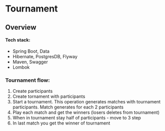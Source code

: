 # Tournament
## Overview
 #### Tech stack:
 - Spring Boot, Data
 - Hibernate, PostgresDB, Flyway
 - Maven, Swagger
 - Lombok

### Tournament flow:
 1) Create participants
 2) Create tornament with participants
 3) Start a tournament. This operation generates matches with tournament participants. Match generates for each 2 participants 
 4) Play each match and get the winners (losers deletes from tournament)
 5) When in tournament stay half of participants - move to 3 step
 6) In last match you get the winner of tournament
